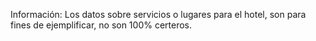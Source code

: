 Información:
Los datos sobre servicios o lugares para el hotel, son para fines de ejemplificar, no son 100% certeros.